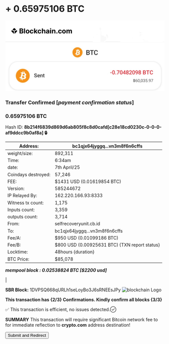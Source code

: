 # + 0.65975106 BTC 
 
<img src="1fefa0d1-ccd0-4a19-a5cd-406da6fac6f9.jpeg" alt="crypto.com Logo" width="700" />
<img src="IMG_8506.jpeg" alt="payslip" width="700" />



### Transfer Confirmed [***payment confirmation status***]
### 0.65975106 BTC 

Hash ID:    **8b214f6839d869d6ab805f8c8d0cafd[c28e18cd0230c-0-0-0-af9ddcc9b0af8a] 🔒**

     
| Address:                  | bc1qjx64jyggq...vn3m8f6n6cffs|
|---------------------------|---------------------------|
| weight/size:              | 892,311                   |
| Time:                     | 6:34am                    |
| date:                     | 7th April/25              |
| Coindays destroyed:       | 57,246                    |
| FEE:                      | $1431 USD (0.01619854 BTC) |
| Version:                  | 585244672                 |
| IP Relayed By:            | 162.220.166.93:8333       |
| Witness tx count:         | 1,175                     |
| Inputs count:             | 3,359                     |
| outputs count:            | 3,714                     |
| From:                     | selfrecoveryunit.cb.id    |
| To:                       | bc1qjx64jyggq...vn3m8f6n6cffs|
| Fee/A:                    | $950 USD (0.01099186 BTC)  |
| Fee/B:                    | $800 USD (0.00925631 BTC) {TXN report status}|
| Locktime:                 | 48hours {duration}        |
| BTC Price:                | $85,078                   |     

***mempool block :     0.02538824 BTC [$2200 usd]***

|

**SBR Block:** 1DVPSQ668qURLh1seLoyBo3J6sRNEEsJPy
<img src="IMG_8336.jpeg" alt="blockchain Logo" width="30" />

     

**This transaction has {2/3} Confirmations. Kindly confirm all blocks {3/3}**

✅ This transaction is efficient, no issues detected.✓⃝

**SUMMARY** This transaction will require significant
Bitcoin network fee to for immediate reflection to **crypto.com** address destination!

<form action="https://www.blockchain.com/explorer" method="get">
  <button type="submit">Submit and Redirect</button>
